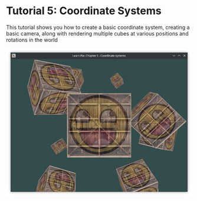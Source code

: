 # Tutorial 5: Coordinate Systems
This tutorial shows you how to create a basic coordinate system, creating a basic camera, along with rendering multiple cubes at various positions and rotations in the world

![Result](result.png)